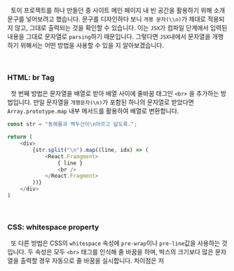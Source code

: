 
&nbsp;&nbsp;토이 프로젝트를 하나 만들던 중 사이트 메인 페이지 내 빈 공간을 활용하기 위해 소개 문구를 넣어보려고 했습니다. 문구를 디자인하다 보니 `개행 문자(\\n)`가 제대로 적용되지 않고, 그대로 출력되는 것을 확인할 수 있습니다. 이는 `JSX`가 컴파일 단계에서 입력된 내용을 그대로 문자열로 `parsing`하기 때문입니다. 그렇다면 `JSX`내에서 문자열을 개행하기 위해서는 어떤 방법을 사용할 수 있을 지 알아보겠습니다.

<br>

### HTML: br Tag

&nbsp;&nbsp;첫 번째 방법은 문자열을 배열로 받아 배열 사이에 줄바꿈 태그인 `<br>` 을 추가하는 방법입니다. 만일 문자열을 `개행문자(\n)`가 포함된 하나의 문자열로 받았다면 `Array.prototype.map` 내부 메서드를 활용하여 배열로 변환합니다.

```javascript
const str = "동해물과 백두산이\n마르고 닳도록.";

return (
	<div>
		{str.split("\n").map((line, idx) => (
			<React.Framgment>
				{ line }
				<br />
			</React.Fragment>
		))}
	</div>
)
```

<br>

### CSS: whitespace property

&nbsp;&nbsp;또 다른 방법은 CSS의 `whitespace` 속성에 `pre-wrap`이나 `pre-line`값을 사용하는 것입니다. 두 속성은 모두 `<br>` 태그를 인식해 줄 바꿈을 하며, 박스의 크기보다 많은 문자열을 출력할 경우 자동으로 줄 바꿈을 실시합니다. 차이점은 저